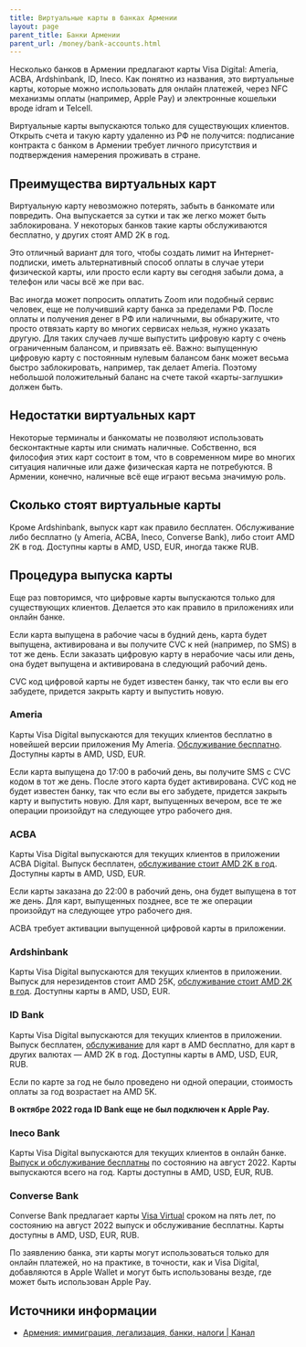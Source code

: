 ```yaml
---
title: Виртуальные карты в банках Армении
layout: page
parent_title: Банки Армении
parent_url: /money/bank-accounts.html
---
```


Несколько банков в Армении предлагают карты Visa Digital: Ameria, ACBA, Ardshinbank, ID, Ineco. Как понятно из названия, это виртуальные карты, которые можно использовать для онлайн платежей, через NFC механизмы оплаты (например, Apple Pay) и электронные кошельки вроде idram и Telcell.

Виртуальные карты выпускаются только для существующих клиентов. Открыть счета и такую карту удаленно из РФ не получится: подписание контракта с банком в Армении требует личного присутствия и подтверждения намерения проживать в стране.

## Преимущества виртуальных карт

Виртуальную карту невозможно потерять, забыть в банкомате или повредить. Она выпускается за сутки и так же легко может быть заблокирована. У некоторых банков такие карты обслуживаются бесплатно, у других стоят AMD 2K в год.

Это отличный вариант для того, чтобы создать лимит на Интернет-подписки, иметь альтернативный способ оплаты в случае утери физической карты, или просто если карту вы сегодня забыли дома, а телефон или часы всё же при вас.

Вас иногда может попросить оплатить Zoom или подобный сервис человек, еще не получивший карту банка за пределами РФ. После оплаты и получения денег в РФ или наличными, вы обнаружите, что просто отвязать карту во многих сервисах нельзя, нужно указать другую. Для таких случаев лучше выпустить цифровую карту с очень ограниченным балансом, и привязать её. Важно: выпущенную цифровую карту с постоянным нулевым балансом банк может весьма быстро заблокировать, например, так делает Ameria. Поэтому небольшой положительный баланс на счете такой «карты-заглушки» должен быть.

## Недостатки виртуальных карт

Некоторые терминалы и банкоматы не позволяют использовать бесконтактные карты или снимать наличные. Собственно, вся философия этих карт состоит в том, что в современном мире во многих ситуация наличные или даже физическая карта не потребуются. В Армении, конечно, наличные всё еще играют весьма значимую роль.

## Сколько стоят виртуальные карты

Кроме Ardshinbank, выпуск карт как правило бесплатен. Обслуживание либо бесплатно (у Ameria, ACBA, Ineco, Converse Bank), либо стоит AMD 2K в год. Доступны карты в AMD, USD, EUR, иногда также RUB.

## Процедура выпуска карты

Еще раз повторимся, что цифровые карты выпускаются только для существующих клиентов. Делается это как правило в приложениях или онлайн банке.

Если карта выпущена в рабочие часы в будний день, карта будет выпущена, активирована и вы получите CVC к ней (например, по SMS) в тот же день. Если заказать цифровую карту в нерабочие часы или день, она будет выпущена и активирована в следующий рабочий день.

CVC код цифровой карты не будет известен банку, так что если вы его забудете, придется закрыть карту и выпустить новую.

### Ameria

Карты Visa Digital выпускаются для текущих клиентов бесплатно в новейшей версии приложения My Ameria. [Обслуживание бесплатно](https://ameriabank.am/en/personal/cards/cards/debit-cards). Доступны карты в AMD, USD, EUR.

Если карта выпущена до 17:00 в рабочий день, вы получите SMS с CVC кодом в тот же день. После этого карта будет активирована. CVC код не будет известен банку, так что если вы его забудете, придется закрыть карту и выпустить новую. Для карт, выпущенных вечером, все те же операции произойдут на следующее утро рабочего дня.

### ACBA

Карты Visa Digital выпускаются для текущих клиентов в приложении ACBA Digital. Выпуск бесплатен, [обслуживание стоит AMD 2K в год](https://www.acba.am/en/individuals/choose-a-card/special-cards/Visa-Digital). Доступны карты в AMD, USD, EUR.

Если карты заказана до 22:00 в рабочий день, она будет выпущена в тот же день. Для карт, выпущенных позднее, все те же операции произойдут на следующее утро рабочего дня.

ACBA требует активации выпущенной цифровой карты в приложении.

### Ardshinbank

Карты Visa Digital выпускаются для текущих клиентов в приложении. Выпуск для нерезидентов стоит AMD 25K, [обслуживание стоит AMD 2K в год](https://www.ardshinbank.am/en/content/visa-gold-debit-digital-card). Доступны карты в AMD, USD, EUR.

### ID Bank

Карты Visa Digital выпускаются для текущих клиентов в приложении. Выпуск бесплатен, [обслуживание](https://idbank.am/en/cards/other/visa-digital/?tab-id=tarifs) для карт в AMD бесплатно, для карт в других валютах — AMD 2K в год. Доступны карты в AMD, USD, EUR, RUB.

Если по карте за год не было проведено ни одной операции, стоимость оплаты за год возрастает на AMD 5K.

**В октябре 2022 года ID Bank еще не был подключен к Apple Pay.**

### Ineco Bank

Карты Visa Digital выпускаются для текущих клиентов в онлайн банке. [Выпуск и обслуживание бесплатны](https://www.inecobank.am/en/Individual/cards/visa-digital/terms) по состоянию на август 2022. Карты выпускаются всего на год. Карты доступны в AMD, USD, EUR, RUB.

### Converse Bank

Converse Bank предлагает карты [Visa Virtual](https://www.conversebank.am/en/visa-virtual/) сроком на пять лет, по состоянию на август 2022 выпуск и обслуживание бесплатны. Карты доступны в AMD, USD, EUR, RUB.

По заявлению банка, эти карты могут использоваться только для онлайн платежей, но на практике, в точности, как и Visa Digital, добавляются в Apple Wallet и могут быть использованы везде, где может быть использован Apple Pay.

## Источники информации

- [Армения: иммиграция, легализация, банки, налоги \| Канал](https://t.me/am_banking_and_residency)

